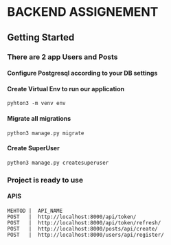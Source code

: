 # BACKEND ASSIGNEMENT

## Getting Started

### There are 2 app Users and Posts

#### Configure Postgresql according to your DB settings

#### Create Virtual Env to run our application

```
pyhton3 -m venv env
```

#### Migrate all migrations

```
python3 manage.py migrate
```

#### Create SuperUser

```
python3 manage.py createsuperuser
```

### Project is ready to use

#### APIS
```
MEHTOD |  API_NAME
POST   |  http://localhost:8000/api/token/
POST   |  http://localhost:8000/api/token/refresh/
POST   |  http://localhost:8000/posts/api/create/
POST   |  http://localhost:8000/users/api/register/
```
